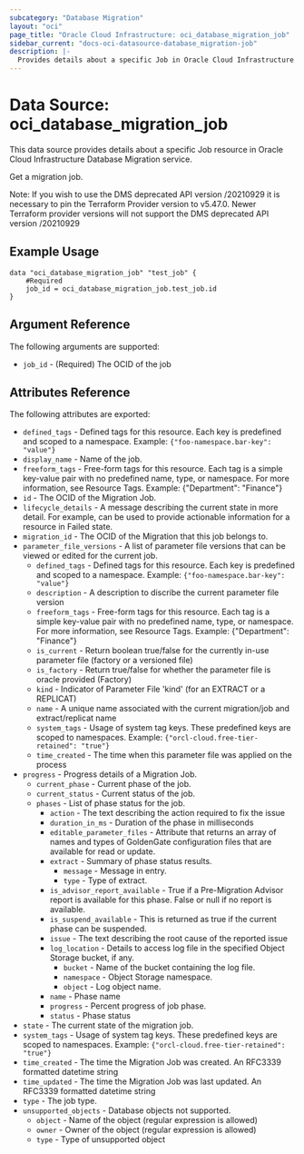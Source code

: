 ```yaml
---
subcategory: "Database Migration"
layout: "oci"
page_title: "Oracle Cloud Infrastructure: oci_database_migration_job"
sidebar_current: "docs-oci-datasource-database_migration-job"
description: |-
  Provides details about a specific Job in Oracle Cloud Infrastructure Database Migration service
---
```


# Data Source: oci_database_migration_job
This data source provides details about a specific Job resource in Oracle Cloud Infrastructure Database Migration service.

Get a migration job.

Note: If you wish to use the DMS deprecated API version /20210929 it is necessary to pin the Terraform Provider version to v5.47.0. Newer Terraform provider versions will not support the DMS deprecated API version /20210929

## Example Usage

```hcl
data "oci_database_migration_job" "test_job" {
	#Required
	job_id = oci_database_migration_job.test_job.id
}
```

## Argument Reference

The following arguments are supported:

* `job_id` - (Required) The OCID of the job 


## Attributes Reference

The following attributes are exported:

* `defined_tags` - Defined tags for this resource. Each key is predefined and scoped to a namespace. Example: `{"foo-namespace.bar-key": "value"}` 
* `display_name` - Name of the job. 
* `freeform_tags` - Free-form tags for this resource. Each tag is a simple key-value pair with no predefined name, type, or namespace.  For more information, see Resource Tags. Example: {"Department": "Finance"} 
* `id` - The OCID of the Migration Job. 
* `lifecycle_details` - A message describing the current state in more detail. For example, can be used to provide actionable information for a resource in Failed state. 
* `migration_id` - The OCID of the Migration that this job belongs to. 
* `parameter_file_versions` - A list of parameter file versions that can be viewed or edited for the current job. 
	* `defined_tags` - Defined tags for this resource. Each key is predefined and scoped to a namespace. Example: `{"foo-namespace.bar-key": "value"}` 
	* `description` - A description to discribe the current parameter file version
	* `freeform_tags` - Free-form tags for this resource. Each tag is a simple key-value pair with no predefined name, type, or namespace.  For more information, see Resource Tags. Example: {"Department": "Finance"} 
	* `is_current` - Return boolean true/false for the currently in-use parameter file (factory or a versioned file)
	* `is_factory` - Return true/false for whether the parameter file is oracle provided (Factory)
	* `kind` - Indicator of Parameter File 'kind' (for an EXTRACT or a REPLICAT)
	* `name` - A unique name associated with the current migration/job and extract/replicat name
	* `system_tags` - Usage of system tag keys. These predefined keys are scoped to namespaces. Example: `{"orcl-cloud.free-tier-retained": "true"}` 
	* `time_created` - The time when this parameter file was applied on the process 
* `progress` - Progress details of a Migration Job. 
	* `current_phase` - Current phase of the job. 
	* `current_status` - Current status of the job. 
	* `phases` - List of phase status for the job. 
		* `action` - The text describing the action required to fix the issue 
		* `duration_in_ms` - Duration of the phase in milliseconds 
		* `editable_parameter_files` - Attribute that returns an array of names and types of GoldenGate configuration files that are available for read or update. 
		* `extract` - Summary of phase status results. 
			* `message` - Message in entry. 
			* `type` - Type of extract. 
		* `is_advisor_report_available` - True if a Pre-Migration Advisor report is available for this phase. False or null if no report is available. 
		* `is_suspend_available` - This is returned as true if the current phase can be suspended. 
		* `issue` - The text describing the root cause of the reported issue 
		* `log_location` - Details to access log file in the specified Object Storage bucket, if any. 
			* `bucket` - Name of the bucket containing the log file. 
			* `namespace` - Object Storage namespace. 
			* `object` - Log object name. 
		* `name` - Phase name 
		* `progress` - Percent progress of job phase. 
		* `status` - Phase status 
* `state` - The current state of the migration job. 
* `system_tags` - Usage of system tag keys. These predefined keys are scoped to namespaces. Example: `{"orcl-cloud.free-tier-retained": "true"}` 
* `time_created` - The time the Migration Job was created. An RFC3339 formatted datetime string 
* `time_updated` - The time the Migration Job was last updated. An RFC3339 formatted datetime string 
* `type` - The job type. 
* `unsupported_objects` - Database objects not supported. 
	* `object` - Name of the object (regular expression is allowed) 
	* `owner` - Owner of the object (regular expression is allowed) 
	* `type` - Type of unsupported object 

